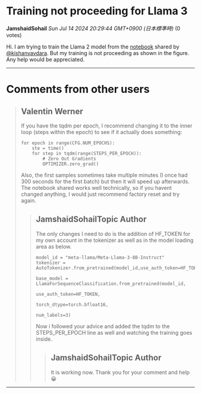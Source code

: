 # Training not proceeding for Llama 3

**JamshaidSohail** *Sun Jul 14 2024 20:29:44 GMT+0900 (日本標準時)* (0 votes)

Hi. I am trying to train the Llama 2 model from the [notebook](https://www.kaggle.com/code/kishanvavdara/lmsys-llama-3-tpu-train/notebook) shared by [@kishanvavdara](https://www.kaggle.com/kishanvavdara). But my training is not proceeding as shown in the figure. Any help would be appreciated.  



---

 # Comments from other users

> ## Valentin Werner
> 
> If you have the tqdm per epoch, I recommend changing it to the inner loop (steps within the epoch) to see if it actually does something:
> 
> ```
> for epoch in range(CFG.NUM_EPOCHS):
>     ste = time()
>     for step in tqdm(range(STEPS_PER_EPOCH)):
>         # Zero Out Gradients
>         OPTIMIZER.zero_grad()
> 
> ```
> 
> Also, the first samples sometimes take multiple minutes (I once had 300 seconds for the first batch) but then it will speed up afterwards. The notebook shared works well technically, so if you havent changed anything, I would just recommend factory reset and try again.
> 
> 
> 
> > ## JamshaidSohailTopic Author
> > 
> > The only changes I need to do is the addition of HF_TOKEN for my own account in the tokenizer as well as in the model loading area as below. 
> > 
> > ```
> > model_id = "meta-llama/Meta-Llama-3-8B-Instruct"
> > tokenizer = AutoTokenizer.from_pretrained(model_id,use_auth_token=HF_TOKEN)
> > 
> > base_model = LlamaForSequenceClassification.from_pretrained(model_id,
> >                                                             use_auth_token=HF_TOKEN,
> >                                                             torch_dtype=torch.bfloat16,
> >                                                             num_labels=3)    
> > 
> > ```
> > 
> > Now i followed your advice and added the tqdm to the STEPS_PER_EPOCH line as well and watching the training goes inside. 
> > 
> > 
> > 
> > > ## JamshaidSohailTopic Author
> > > 
> > > It is working now. Thank you for your comment and help 😀
> > > 
> > > 
> > > 


---

